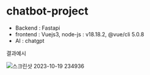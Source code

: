 # chatbot-project


- Backend : Fastapi
- frontend : Vuejs3, node-js : v18.18.2, @vue/cli 5.0.8
- AI : chatgpt  
 
결과예시


![스크린샷 2023-10-19 234936](https://github.com/wjs2063/chatbot-project/assets/76778082/8b39e331-ca95-4155-87d7-36568354f3f9)
